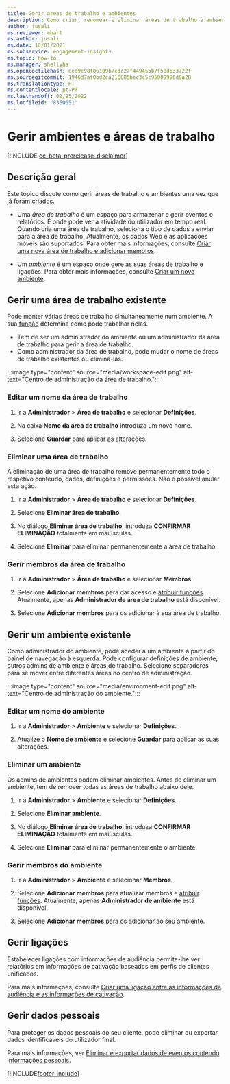 ```yaml
---
title: Gerir áreas de trabalho e ambientes
description: Como criar, renomear e eliminar áreas de trabalho e ambientes.
author: jusali
ms.reviewer: mhart
ms.author: jusali
ms.date: 10/01/2021
ms.subservice: engagement-insights
ms.topic: how-to
ms.manager: shellyha
ms.openlocfilehash: ded9e98f06109b7cdc27f449455b7f58d633722f
ms.sourcegitcommit: 1946d7af0bd2ca216885bec3c5c95009996d9a28
ms.translationtype: HT
ms.contentlocale: pt-PT
ms.lasthandoff: 02/25/2022
ms.locfileid: "8350651"
---
```

# <a name="manage-environments-and-workspaces"></a>Gerir ambientes e áreas de trabalho

[!INCLUDE [cc-beta-prerelease-disclaimer](includes/cc-beta-prerelease-disclaimer.md)]

## <a name="overview"></a>Descrição geral

Este tópico discute como gerir áreas de trabalho e ambientes uma vez que já foram criados. 

- Uma *área de trabalho* é um espaço para armazenar e gerir eventos e relatórios. É onde pode ver a atividade do utilizador em tempo real. Quando cria uma área de trabalho, seleciona o tipo de dados a enviar para a área de trabalho. Atualmente, os dados Web e as aplicações móveis são suportados. Para obter mais informações, consulte [Criar uma nova área de trabalho e adicionar membros](create-workspace.md).

- Um *ambiente* é um espaço onde gere as suas áreas de trabalho e ligações. Para obter mais informações, consulte [Criar um novo ambiente](create-new-environment.md).

## <a name="manage-an-existing-workspace"></a>Gerir uma área de trabalho existente

Pode manter várias áreas de trabalho simultaneamente num ambiente. A sua [função](user-roles.md) determina como pode trabalhar nelas. 

 - Tem de ser um administrador do ambiente ou um administrador da área de trabalho para gerir a área de trabalho.
 - Como administrador da área de trabalho, pode mudar o nome de áreas de trabalho existentes ou eliminá-las. 

:::image type="content" source="media/workspace-edit.png" alt-text="Centro de administração da área de trabalho.":::

### <a name="edit-a-workspace-name"></a>Editar um nome da área de trabalho

1. Ir a **Administrador** > **Área de trabalho** e selecionar **Definições**.

1. Na caixa **Nome da área de trabalho** introduza um novo nome.

1. Selecione **Guardar** para aplicar as alterações.

### <a name="delete-a-workspace"></a>Eliminar uma área de trabalho

A eliminação de uma área de trabalho remove permanentemente todo o respetivo conteúdo, dados, definições e permissões. Não é possível anular esta ação.

1. Ir a **Administrador** > **Área de trabalho** e selecionar **Definições**.

1. Selecione **Eliminar área de trabalho**. 

1. No diálogo **Eliminar área de trabalho**, introduza **CONFIRMAR ELIMINAÇÃO** totalmente em maiúsculas. 

1. Selecione **Eliminar** para eliminar permanentemente a área de trabalho.

### <a name="manage-workspace-members"></a>Gerir membros da área de trabalho

1. Ir a **Administrador** > **Área de trabalho** e selecionar **Membros**.

1. Selecione **Adicionar membros** para dar acesso e [atribuir funções](user-roles.md). Atualmente, apenas **Administrador de área de trabalho** está disponível.

1. Selecione **Adicionar membros** para os adicionar à sua área de trabalho.

## <a name="manage-an-existing-environment"></a>Gerir um ambiente existente

Como administrador do ambiente, pode aceder a um ambiente a partir do painel de navegação à esquerda. Pode configurar definições de ambiente, outros admins de ambiente e áreas de trabalho. Selecione separadores para se mover entre diferentes áreas no centro de administração.

:::image type="content" source="media/environment-edit.png" alt-text="Centro de administração do ambiente.":::

### <a name="edit-an-environment-name"></a>Editar um nome do ambiente

1. Ir a **Administrador** > **Ambiente** e selecionar **Definições**.

1. Atualize o **Nome de ambiente** e selecione **Guardar** para aplicar as suas alterações.

### <a name="delete-an-environment"></a>Eliminar um ambiente

Os admins de ambientes podem eliminar ambientes. Antes de eliminar um ambiente, tem de remover todas as áreas de trabalho abaixo dele.

1. Ir a **Administrador** > **Ambiente** e selecionar **Definições**.

1. Selecione **Eliminar ambiente**. 

1. No diálogo **Eliminar área de trabalho**, introduza **CONFIRMAR ELIMINAÇÃO** totalmente em maiúsculas. 

1. Selecione **Eliminar** para eliminar permanentemente o ambiente.

### <a name="manage-environment-members"></a>Gerir membros do ambiente

1. Ir a **Administrador** > **Ambiente** e selecionar **Membros**.

1. Selecione **Adicionar membros** para atualizar membros e [atribuir funções](user-roles.md). Atualmente, apenas **Administrador de ambiente** está disponível.

1. Selecione **Adicionar membros** para os adicionar ao seu ambiente.

## <a name="manage-connections"></a>Gerir ligações

Estabelecer ligações com informações de audiência permite-lhe ver relatórios em informações de cativação baseados em perfis de clientes unificados. 

Para mais informações, consulte [Criar uma ligação entre as informações de audiência e as informações de cativação](integrate-audience-insights-engagement-insights.md).

## <a name="manage-personal-data"></a>Gerir dados pessoais

Para proteger os dados pessoais do seu cliente, pode eliminar ou exportar dados identificáveis do utilizador final.

Para mais informações, ver [Eliminar e exportar dados de eventos contendo informações pessoais](../dsr-rights-requests.md).

[!INCLUDE[footer-include](../includes/footer-banner.md)]
